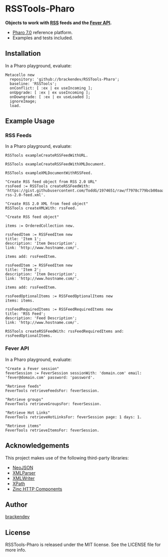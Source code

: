 RSSTools-Pharo
==============

**Objects to work with [RSS](https://en.wikipedia.org/wiki/RSS) feeds and the [Fever API](https://feedafever.com/api).**

* [Pharo 7.0](http://pharo.org/) reference platform.
* Examples and tests included.

## Installation

In a Pharo playground, evaluate:

```smalltalk
Metacello new 
  repository: 'github://brackendev/RSSTools-Pharo';
  baseline: 'RSSTools';
  onConflict: [ :ex | ex useIncoming ];
  onUpgrade: [ :ex | ex useIncoming ];
  onDowngrade: [ :ex | ex useLoaded ];
  ignoreImage;
  load.
```

## Example Usage

### RSS Feeds

In a Pharo playground, evaluate:

```smalltalk
RSSTools exampleCreateRSSFeedWithURL.
```

```smalltalk
RSSTools exampleCreateRSSFeedWithXMLDocument.
```

```smalltalk
RSSTools exampleXMLDocumentWithRSSFeed.
```

```smalltalk
"Create RSS feed object from RSS 2.0 URL"
rssFeed := RSSTools createRSSFeedWith: 'https://gist.githubusercontent.com/ToddG/1974651/raw/f7978c779bcb00aaa5a6551936e2387590cb303f/sample-rss-2.0-feed.xml'.

"Create RSS 2.0 XML from feed object"
RSSTools createXMLWith: rssFeed.
```

```smalltalk
"Create RSS feed object"

items := OrderedCollection new.

rssFeedItem := RSSFeedItem new 
title: 'Item 1';
description: 'Item Description';
link: 'http://www.hostname.com/'.

items add: rssFeedItem.

rssFeedItem := RSSFeedItem new 
title: 'Item 2';
description: 'Item Description';
link: 'http://www.hostname.com/'.

items add: rssFeedItem.

rssFeedOptionalItems := RSSFeedOptionalItems new 
items: items.

rssFeedRequiredItems := RSSFeedRequiredItems new 
title: 'RSS Feed';
description: 'Feed Description';
link: 'http://www.hostname.com/'.

RSSTools createRSSFeedWith: rssFeedRequiredItems and: rssFeedOptionalItems.
```

### Fever API

In a Pharo playground, evaluate:

```smalltalk
"Create a Fever session"
feverSession := FeverSession sessionWith: 'domain.com' email: 'fever@domain.com' password: 'password'.

"Retrieve feeds"
FeverTools retrieveFeedsFor: feverSession.

"Retrieve groups"
FeverTools retrieveGroupsFor: feverSession.

"Retrieve Hot Links"
FeverTools retrieveHotLinksFor: feverSession page: 1 days: 1.

"Retrieve items"
FeverTools retrieveItemsFor: feverSession.

```

## Acknowledgements

This project makes use of the following third-party libraries:

* [NeoJSON](https://github.com/svenvc/NeoJSON)
* [XMLParser](http://www.smalltalkhub.com/#!/~PharoExtras/XMLParser)
* [XMLWriter](http://www.smalltalkhub.com/#!/~PharoExtras/XMLWriter)
* [XPath](http://www.smalltalkhub.com/#!/~PharoExtras/XPath)
* [Zinc HTTP Components](https://github.com/svenvc/zinc)

## Author

[brackendev](https://www.github.com/brackendev)

## License

RSSTools-Pharo is released under the MIT license. See the LICENSE file for more info.
